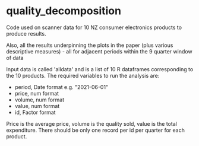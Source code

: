 # quality_decomposition

Code used on scanner data for 10 NZ consumer electronics products to produce results.

Also, all the results underpinning the plots in the paper (plus various descriptive measures) - all for adjacent periods within the 9 quarter window of data

Input data is called 'alldata' and is a list of 10 R dataframes corresponding to the 10 products.  The required variables to run the analysis are:
- period, Date format e.g. "2021-06-01"
- price, num format
- volume, num format
- value, num format
- id, Factor format

Price is the average price, volume is the quality sold, value is the total expenditure.  There should be only one record per id per quarter for each product.
